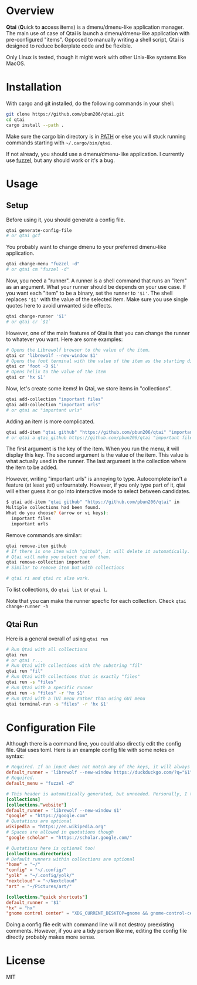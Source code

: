 # Overview

**Qtai** (**Q**uick **t**o **a**ccess **i**tems) is a dmenu/dmenu-like application manager. The main use of case of Qtai is launch a dmenu/dmenu-like application with pre-configured "items". Opposed to manually writing a shell script, Qtai is designed to reduce boilerplate code and be flexible.

Only Linux is tested, though it might work with other Unix-like systems like MacOS.

# Installation

With cargo and git installed, do the following commands in your shell:

```bash
git clone https://github.com/pbun206/qtai.git
cd qtai
cargo install --path .
```

Make sure the cargo bin directory is in [PATH](https://www.geeksforgeeks.org/linux-unix/how-to-set-path-permanantly-in-linux/) or else you will stuck running commands starting with `~/.cargo/bin/qtai`.

If not already, you should use a dmenu/dmenu-like application. I currently use [fuzzel](https://codeberg.org/dnkl/fuzzel), but any should work or it's a bug.

# Usage

## Setup

Before using it, you should generate a config file.

```bash
qtai generate-config-file
# or qtai gcf 
```

You probably want to change dmenu to your preferred dmenu-like application.

```bash
qtai change-menu "fuzzel -d"
# or qtai cm "fuzzel -d"
```

Now, you need a "runner". A runner is a shell command that runs an "item" as an argument. What your runner should be depends on your use case. If you want each "item" to be a binary, set the runner to `'$1'`. The shell replaces `'$1'` with the value of the selected item. Make sure you use single quotes here to avoid unwanted side effects.

```bash
qtai change-runner '$1'
# or qtai cr `$1`
```

However, one of the main features of Qtai is that you can change the runner to whatever you want. Here are some examples:

```bash
# Opens the Librewolf browser to the value of the item.
qtai cr 'librewolf --new-window $1'
# Opens the foot terminal with the value of the item as the starting directory.
qtai cr 'foot -D $1'
# Opens helix to the value of the item
qtai cr 'hx $1'
```

Now, let's create some items! In Qtai, we store items in "collections". 

```bash
qtai add-collection "important files"
qtai add-collection "important urls"
# or qtai ac "important urls"
```


Adding an item is more complicated.

```bash
qtai add-item "qtai github" "https://github.com/pbun206/qtai" "important urls"
# or qtai a qtai_github https://github.com/pbun206/qtai "important files"
```

The first argument is the key of the item. When you run the menu, it will display this key. The second argument is the value of the item. This value is what actually used in the runner. The last argument is the collection where the item to be added.

However, writing "important urls" is annoying to type. Autocomplete isn't a feature (at least yet) unfournately. However, if you only type part of it, qtai will either guess it or go into interactive mode to select between candidates.  

```bash
$ qtai add-item "qtai github" "https://github.com/pbun206/qtai" in
Multiple collections had been found.
What do you choose? (arrow or vi keys):
  important files
  important urls
```

Remove commands are similar:

```bash
qtai remove-item github
# If there is one item with "github", it will delete it automatically. If there are multiple,
# Qtai will make you select one of them.
qtai remove-collection important
# Similar to remove item but with collections

# qtai ri and qtai rc also work.
```

To list collections, do `qtai list` or `qtai l`.

Note that you can make the runner specfic for each collection. Check `qtai change-runner -h`

## Qtai Run

Here is a general overall of using `qtai run`

```bash
# Run Qtai with all collections
qtai run
# or qtai r...
# Run Qtai with collections with the substring "fil"
qtai run "fil"
# Run Qtai with collections that is exactly "files"
qtai run -s "files" 
# Run Qtai with a specific runner
qtai run -s "files" -r 'hx $1'
# Run Qtai with a TUI menu rather than using GUI menu
qtai terminal-run -s "files" -r 'hx $1'
```

# Configuration File

Although there is a command line, you could also directly edit the config file. Qtai uses toml. Here is an example config file with some notes on syntax:

```toml
# Required. If an input does not match any of the keys, it will always default to this runner.
default_runner = 'librewolf --new-window https://duckduckgo.com/?q="$1"'
# Required.
default_menu = "fuzzel -d"

# This header is automatically generated, but unneeded. Personally, I think it adds to readability.
[collections]
[collections."website"]
default_runner = 'librewolf --new-window $1'
"google" = "https://google.com"
# Quotations are optional
wikipedia = "https://en.wikipedia.org"
# Spaces are allowed in quotations though
"google scholar" = "https://scholar.google.com/"

# Quotations here is optional too!
[collections.directories]
# Default runners within collections are optional 
"home" = "~/"
"config" = "~/.config/"
"yolk" = "~/.config/yolk/"
"nextcloud" = "~/Nextcloud"
"art" = "~/Pictures/art/"

[collections."quick shortcuts"]
default_runner = '$1'
"hx" = "hx"
"gnome control center" = "XDG_CURRENT_DESKTOP=gnome && gnome-control-center "
```

Doing a config file edit with command line will not destroy preexisting comments. However, if you are a tidy person like me, editing the config file directly probably makes more sense.


# License

MIT
